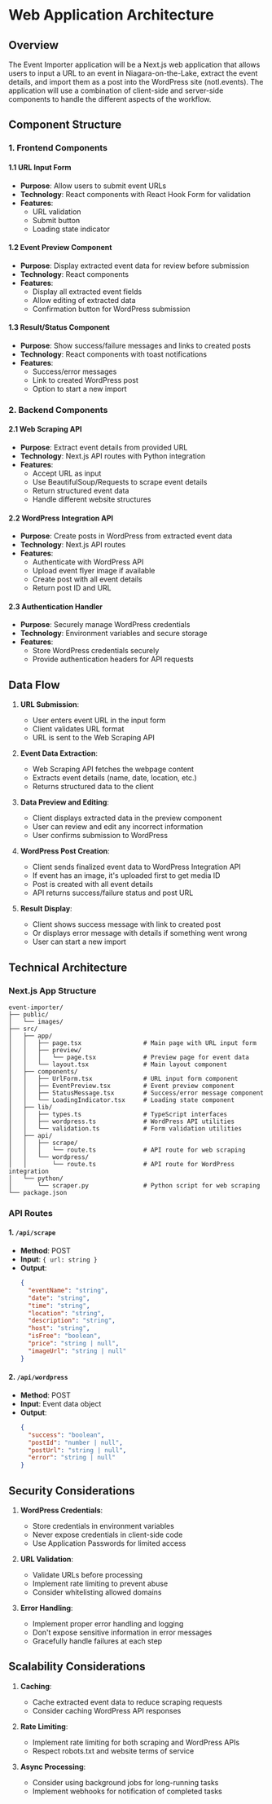 # Web Application Architecture

## Overview

The Event Importer application will be a Next.js web application that allows users to input a URL to an event in Niagara-on-the-Lake, extract the event details, and import them as a post into the WordPress site (notl.events). The application will use a combination of client-side and server-side components to handle the different aspects of the workflow.

## Component Structure

### 1. Frontend Components

#### 1.1 URL Input Form
- **Purpose**: Allow users to submit event URLs
- **Technology**: React components with React Hook Form for validation
- **Features**:
  - URL validation
  - Submit button
  - Loading state indicator

#### 1.2 Event Preview Component
- **Purpose**: Display extracted event data for review before submission
- **Technology**: React components
- **Features**:
  - Display all extracted event fields
  - Allow editing of extracted data
  - Confirmation button for WordPress submission

#### 1.3 Result/Status Component
- **Purpose**: Show success/failure messages and links to created posts
- **Technology**: React components with toast notifications
- **Features**:
  - Success/error messages
  - Link to created WordPress post
  - Option to start a new import

### 2. Backend Components

#### 2.1 Web Scraping API
- **Purpose**: Extract event details from provided URL
- **Technology**: Next.js API routes with Python integration
- **Features**:
  - Accept URL as input
  - Use BeautifulSoup/Requests to scrape event details
  - Return structured event data
  - Handle different website structures

#### 2.2 WordPress Integration API
- **Purpose**: Create posts in WordPress from extracted event data
- **Technology**: Next.js API routes
- **Features**:
  - Authenticate with WordPress API
  - Upload event flyer image if available
  - Create post with all event details
  - Return post ID and URL

#### 2.3 Authentication Handler
- **Purpose**: Securely manage WordPress credentials
- **Technology**: Environment variables and secure storage
- **Features**:
  - Store WordPress credentials securely
  - Provide authentication headers for API requests

## Data Flow

1. **URL Submission**:
   - User enters event URL in the input form
   - Client validates URL format
   - URL is sent to the Web Scraping API

2. **Event Data Extraction**:
   - Web Scraping API fetches the webpage content
   - Extracts event details (name, date, location, etc.)
   - Returns structured data to the client

3. **Data Preview and Editing**:
   - Client displays extracted data in the preview component
   - User can review and edit any incorrect information
   - User confirms submission to WordPress

4. **WordPress Post Creation**:
   - Client sends finalized event data to WordPress Integration API
   - If event has an image, it's uploaded first to get media ID
   - Post is created with all event details
   - API returns success/failure status and post URL

5. **Result Display**:
   - Client shows success message with link to created post
   - Or displays error message with details if something went wrong
   - User can start a new import

## Technical Architecture

### Next.js App Structure

```
event-importer/
├── public/
│   └── images/
├── src/
│   ├── app/
│   │   ├── page.tsx                 # Main page with URL input form
│   │   ├── preview/
│   │   │   └── page.tsx             # Preview page for event data
│   │   └── layout.tsx               # Main layout component
│   ├── components/
│   │   ├── UrlForm.tsx              # URL input form component
│   │   ├── EventPreview.tsx         # Event preview component
│   │   ├── StatusMessage.tsx        # Success/error message component
│   │   └── LoadingIndicator.tsx     # Loading state component
│   ├── lib/
│   │   ├── types.ts                 # TypeScript interfaces
│   │   ├── wordpress.ts             # WordPress API utilities
│   │   └── validation.ts            # Form validation utilities
│   ├── api/
│   │   ├── scrape/
│   │   │   └── route.ts             # API route for web scraping
│   │   └── wordpress/
│   │       └── route.ts             # API route for WordPress integration
│   └── python/
│       └── scraper.py               # Python script for web scraping
└── package.json
```

### API Routes

#### 1. `/api/scrape`
- **Method**: POST
- **Input**: `{ url: string }`
- **Output**: 
  ```json
  {
    "eventName": "string",
    "date": "string",
    "time": "string",
    "location": "string",
    "description": "string",
    "host": "string",
    "isFree": "boolean",
    "price": "string | null",
    "imageUrl": "string | null"
  }
  ```

#### 2. `/api/wordpress`
- **Method**: POST
- **Input**: Event data object
- **Output**: 
  ```json
  {
    "success": "boolean",
    "postId": "number | null",
    "postUrl": "string | null",
    "error": "string | null"
  }
  ```

## Security Considerations

1. **WordPress Credentials**:
   - Store credentials in environment variables
   - Never expose credentials in client-side code
   - Use Application Passwords for limited access

2. **URL Validation**:
   - Validate URLs before processing
   - Implement rate limiting to prevent abuse
   - Consider whitelisting allowed domains

3. **Error Handling**:
   - Implement proper error handling and logging
   - Don't expose sensitive information in error messages
   - Gracefully handle failures at each step

## Scalability Considerations

1. **Caching**:
   - Cache extracted event data to reduce scraping requests
   - Consider caching WordPress API responses

2. **Rate Limiting**:
   - Implement rate limiting for both scraping and WordPress APIs
   - Respect robots.txt and website terms of service

3. **Async Processing**:
   - Consider using background jobs for long-running tasks
   - Implement webhooks for notification of completed tasks
